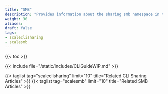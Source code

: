 ```yaml
---
title: "SMB"
description: "Provides information about the sharing smb namespace in the TrueNAS CLI. Includes command syntax and common commands."
weight: 30
aliases:
draft: false
tags:
- scaleclisharing
- scalesmb
---
```


{{< toc >}}

{{< include file="/static/includes/CLIGuideWIP.md" >}}

{{< taglist tag="scaleclisharing" limit="10" title="Related CLI Sharing Articles" >}}
{{< taglist tag="scalesmb" limit="10" title="Related SMB Articles" >}}
